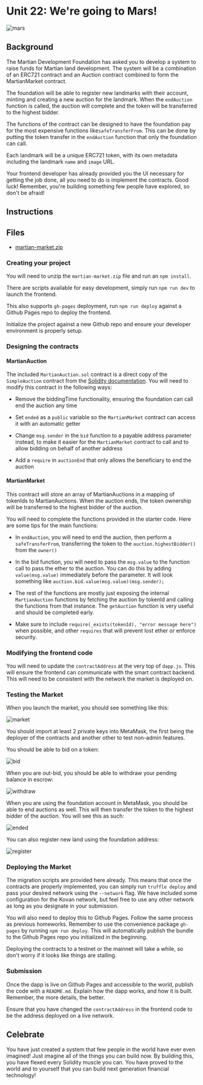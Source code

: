 # Unit 22: We're going to Mars!

![mars](https://image.shutterstock.com/image-photo/silhouette-astronaut-standing-on-rocky-600w-1049625047.jpg)

## Background

The Martian Development Foundation has asked you to develop a system to raise funds for Martian land development.
The system will be a combination of an ERC721 contract and an Auction contract combined to form the MartianMarket contract.

The foundation will be able to register new landmarks with their account, minting and creating a new auction for the landmark.
When the `endAuction` function is called, the auction will complete and the token will be transferred to the highest bidder.

The functions of the contract can be designed to have the foundation pay for the most expensive functions like`safeTransferFrom`.
This can be done by putting the token transfer in the `endAuction` function that only the foundation can call.

Each landmark will be a unique ERC721 token, with its own metadata including the landmark `name` and `image` URL.

Your frontend developer has already provided you the UI necessary for getting the job done, all you need to do is
implement the contracts. Good luck! Remember, you're building something few people have explored, so don't be afraid!

## Instructions

## Files

- [martian-market.zip](Starter-Code/martian-market.zip)

### Creating your project

You will need to unzip the `martian-market.zip` file and run an `npm install`.

There are scripts available for easy development, simply run `npm run dev` to launch the frontend.

This also supports `gh-pages` deployment, run `npm run deploy` against a Github Pages repo to deploy the frontend.

Initialize the project against a new Github repo and ensure your developer environment is properly setup.

### Designing the contracts

#### MartianAuction

The included `MartianAuction.sol` contract is a direct copy of the `SimpleAuction` contract from the
[Solidity documentation](https://solidity.readthedocs.io/en/v0.5.10/solidity-by-example.html?highlight=auction#id2).
You will need to modify this contract in the following ways:

- Remove the biddingTime functionality, ensuring the foundation can call end the auction any time

- Set `ended` as a `public` variable so the `MartianMarket` contract can access it with an automatic getter

- Change `msg.sender` in the `bid` function to a payable address parameter instead, to make it easier for the `MartianMarket`
  contract to call and to allow bidding on behalf of another address

- Add a `require` in `auctionEnd` that only allows the beneficiary to end the auction

#### MartianMarket

This contract will store an array of MartianAuctions in a mapping of tokenIds to MartianAuctions.
When the auction ends, the token ownership will be transferred to the highest bidder of the auction.

You will need to complete the functions provided in the starter code. Here are some tips for the main functions:

- In `endAuction`, you will need to end the auction, then perform a `safeTransferFrom`, transferring the token to the
  `auction.highestBidder()` from the `owner()`

- In the bid function, you will need to pass the `msg.value` to the function call to pass the ether to the auction.
  You can do this by adding `value(msg.value)` immediately before the parameter.
  It will look something like `auction.bid.value(msg.value)(msg.sender);`

- The rest of the functions are mostly just exposing the internal `MartianAuction` functions by fetching the auction by
  tokenId and calling the functions from that instance. The `getAuction` function is very useful and should be completed
  early.

- Make sure to include `require(_exists(tokenId), "error message here")` when possible, and other `requires` that will
  prevent lost ether or enforce security.

### Modifying the frontend code

You will need to update the `contractAddress` at the very top of `dapp.js`. This will ensure the frontend can communicate
with the smart contract backend. This will need to be consistent with the network the market is deployed on.

### Testing the Market

When you launch the market, you should see something like this:

![market](Images/market.png)

You should import at least 2 private keys into MetaMask, the first being the deployer of the contracts and another other
to test non-admin features.

You should be able to bid on a token:

![bid](Images/bid.png)

When you are out-bid, you should be able to withdraw your pending balance in escrow:

![withdraw](Images/withdraw.png)

When you are using the foundation account in MetaMask, you should be able to end auctions as well.
This will then transfer the token to the highest bidder of the auction. You will see this as such:

![ended](Images/ended.png)

You can also register new land using the foundation address:

![register](Images/register.png)

### Deploying the Market

The migration scripts are provided here already. This means that once the contracts are properly implemented,
you can simply run `truffle deploy` and pass your desired network using the `--network` flag. We have included some
configuration for the Kovan network, but feel free to use any other network as long as you designate in your submission.

You will also need to deploy this to Github Pages. Follow the same process as previous homeworks.
Remember to use the convenience package `gh-pages` by running `npm run deploy`. This will automatically publish the
bundle to the Github Pages repo you initialized in the beginning.

Deploying the contracts to a testnet or the mainnet will take a while, so don't worry if it looks like things are stalling.

### Submission

Once the dapp is live on Github Pages and accessible to the world, publish the code with a `README.md`.
Explain how the dapp works, and how it is built. Remember, the more details, the better.

Ensure that you have changed the `contractAddress` in the frontend code to be the address deployed on a live network.

## Celebrate

You have just created a system that few people in the world have ever even imagined! Just imagine all of the things you
can build now. By building this, you have flexed every Solidity muscle you can. You have proved to the world and to yourself
that you can build next generation financial technology!

